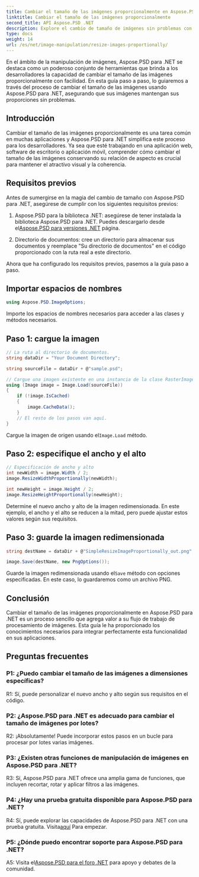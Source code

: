 ```yaml
---
title: Cambiar el tamaño de las imágenes proporcionalmente en Aspose.PSD para .NET
linktitle: Cambiar el tamaño de las imágenes proporcionalmente
second_title: API Aspose.PSD .NET
description: Explore el cambio de tamaño de imágenes sin problemas con Aspose.PSD para .NET. Descargue la biblioteca, siga nuestro tutorial y mejore sus capacidades de procesamiento de imágenes.
type: docs
weight: 14
url: /es/net/image-manipulation/resize-images-proportionally/
---
```

En el ámbito de la manipulación de imágenes, Aspose.PSD para .NET se destaca como un poderoso conjunto de herramientas que brinda a los desarrolladores la capacidad de cambiar el tamaño de las imágenes proporcionalmente con facilidad. En esta guía paso a paso, lo guiaremos a través del proceso de cambiar el tamaño de las imágenes usando Aspose.PSD para .NET, asegurando que sus imágenes mantengan sus proporciones sin problemas.

## Introducción

Cambiar el tamaño de las imágenes proporcionalmente es una tarea común en muchas aplicaciones y Aspose.PSD para .NET simplifica este proceso para los desarrolladores. Ya sea que esté trabajando en una aplicación web, software de escritorio o aplicación móvil, comprender cómo cambiar el tamaño de las imágenes conservando su relación de aspecto es crucial para mantener el atractivo visual y la coherencia.

## Requisitos previos

Antes de sumergirse en la magia del cambio de tamaño con Aspose.PSD para .NET, asegúrese de cumplir con los siguientes requisitos previos:

1.  Aspose.PSD para la biblioteca .NET: asegúrese de tener instalada la biblioteca Aspose.PSD para .NET. Puedes descargarlo desde el[Aspose.PSD para versiones .NET](https://releases.aspose.com/psd/net/) página.

2. Directorio de documentos: cree un directorio para almacenar sus documentos y reemplace "Su directorio de documentos" en el código proporcionado con la ruta real a este directorio.

Ahora que ha configurado los requisitos previos, pasemos a la guía paso a paso.

## Importar espacios de nombres

```csharp
using Aspose.PSD.ImageOptions;
```

Importe los espacios de nombres necesarios para acceder a las clases y métodos necesarios.

## Paso 1: cargue la imagen

```csharp
// La ruta al directorio de documentos.
string dataDir = "Your Document Directory";

string sourceFile = dataDir + @"sample.psd";

// Cargue una imagen existente en una instancia de la clase RasterImage
using (Image image = Image.Load(sourceFile))
{
	if (!image.IsCached)
	{
		image.CacheData();
	}
	// El resto de los pasos van aquí.
}
```

 Cargue la imagen de origen usando el`Image.Load` método.

## Paso 2: especifique el ancho y el alto

```csharp
// Especificación de ancho y alto
int newWidth = image.Width / 2;
image.ResizeWidthProportionally(newWidth);

int newHeight = image.Height / 2;
image.ResizeHeightProportionally(newHeight);
```

Determine el nuevo ancho y alto de la imagen redimensionada. En este ejemplo, el ancho y el alto se reducen a la mitad, pero puede ajustar estos valores según sus requisitos.

## Paso 3: guarde la imagen redimensionada

```csharp
string destName = dataDir + @"SimpleResizeImageProportionally_out.png";

image.Save(destName, new PngOptions());
```

 Guarde la imagen redimensionada usando el`Save` método con opciones especificadas. En este caso, lo guardaremos como un archivo PNG.

## Conclusión

Cambiar el tamaño de las imágenes proporcionalmente en Aspose.PSD para .NET es un proceso sencillo que agrega valor a su flujo de trabajo de procesamiento de imágenes. Esta guía le ha proporcionado los conocimientos necesarios para integrar perfectamente esta funcionalidad en sus aplicaciones.

## Preguntas frecuentes

### P1: ¿Puedo cambiar el tamaño de las imágenes a dimensiones específicas?

R1: Sí, puede personalizar el nuevo ancho y alto según sus requisitos en el código.

### P2: ¿Aspose.PSD para .NET es adecuado para cambiar el tamaño de imágenes por lotes?

R2: ¡Absolutamente! Puede incorporar estos pasos en un bucle para procesar por lotes varias imágenes.

### P3: ¿Existen otras funciones de manipulación de imágenes en Aspose.PSD para .NET?

R3: Sí, Aspose.PSD para .NET ofrece una amplia gama de funciones, que incluyen recortar, rotar y aplicar filtros a las imágenes.

### P4: ¿Hay una prueba gratuita disponible para Aspose.PSD para .NET?

 R4: Sí, puede explorar las capacidades de Aspose.PSD para .NET con una prueba gratuita. Visita[aquí](https://releases.aspose.com/) Para empezar.

### P5: ¿Dónde puedo encontrar soporte para Aspose.PSD para .NET?

 A5: Visita el[Aspose.PSD para el foro .NET](https://forum.aspose.com/c/psd/34) para apoyo y debates de la comunidad.
